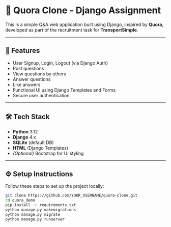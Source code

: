 # 🧠 Quora Clone - Django Assignment

This is a simple Q&A web application built using Django, inspired by **Quora**, developed as part of the recruitment task for **TransportSimple**.

---

## 🚀 Features

- User Signup, Login, Logout (via Django Auth)
- Post questions
- View questions by others
- Answer questions
- Like answers
- Functional UI using Django Templates and Forms
- Secure user authentication

---

## 🛠️ Tech Stack

- **Python** 3.12
- **Django** 4.x
- **SQLite** (default DB)
- **HTML** (Django Templates)
- *(Optional)* Bootstrap for UI styling

---

## ⚙️ Setup Instructions

Follow these steps to set up the project locally:


```bash
git clone https://github.com/YOUR_USERNAME/quora-clone.git
cd quora_demo
pip install -r requirements.txt
python manage.py makemigrations
python manage.py migrate
python manage.py runserver



